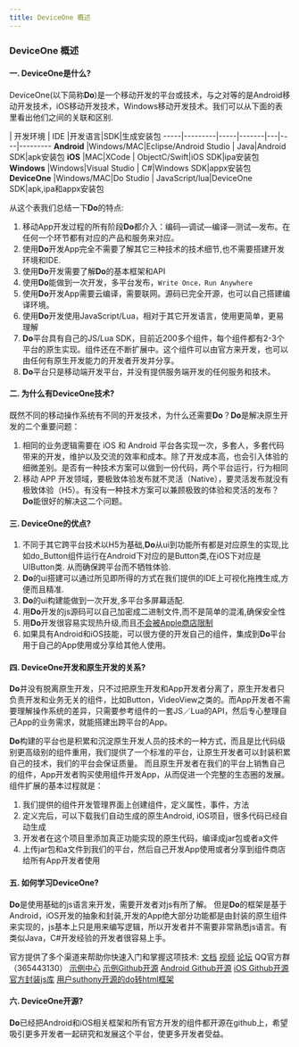 ```yaml
---
title: DeviceOne 概述
---
```

### DeviceOne 概述

#### 一. DeviceOne是什么?

DeviceOne(以下简称**Do**)是一个移动开发的平台或技术，与之对等的是Android移动开发技术，iOS移动开发技术，Windows移动开发技术。我们可以从下面的表里看出他们之间的关联和区别.

  | 开发环境 | IDE |开发语言|SDK|生成安装包
-----|---------|-----|-------|---|----|---------
**Android** |Windows/MAC|Eclipse/Android Studio | Java|Android SDK|apk安装包
**iOS** |MAC|XCode | ObjectC/Swift|iOS SDK|ipa安装包
**Windows** |Windows|Visual Studio | C#|Windows SDK|appx安装包
**DeviceOne** |Windows/MAC|Do Studio | JavaScript/lua|DeviceOne SDK|apk,ipa和appx安装包

从这个表我们总结一下**Do**的特点:

1.  移动App开发过程的所有阶段**Do**都介入：编码—调试—编译—测试—发布。在任何一个环节都有对应的产品和服务来对应。
2.  使用**Do**开发App完全不需要了解其它三种技术的技术细节,也不需要搭建开发环境和IDE.
3.  使用**Do**开发需要了解**Do**的基本框架和API
4.  使用**Do**能做到一次开发，多平台发布，`Write Once，Run Anywhere`
5.  使用**Do**开发App需要云编译，需要联网。源码已完全开源，也可以自己搭建编译环境。
6.  使用**Do**开发使用JavaScript/Lua，相对于其它开发语言，使用更简单，更易理解
7.  **Do**平台具有自己的JS/Lua SDK，目前近200多个组件，每个组件都有2-3个平台的原生实现。组件还在不断扩展中。这个组件可以由官方来开发，也可以由任何有原生开发能力的开发者开发并分享。
8.  **Do**平台只是移动端开发平台，并没有提供服务端开发的任何服务和技术。

#### 二. 为什么有DeviceOne技术?
既然不同的移动操作系统有不同的开发技术，为什么还需要**Do**？**Do**是解决原生开发的二个重要问题：

1.  相同的业务逻辑需要在 iOS 和 Android 平台各实现一次，多套人，多套代码带来的开发，维护以及交流的效率和成本。除了开发成本高，也会引入体验的细微差别。是否有一种技术方案可以做到一份代码，两个平台运行，行为相同
2.  移动 APP 开发领域，要极致体验发布就不灵活（Native），要灵活发布就没有极致体验（H5）。有没有一种技术方案可以兼顾极致的体验和灵活的发布？
**Do**能很好的解决这二个问题。

#### 三. DeviceOne的优点?
1. 不同于其它跨平台技术以H5为基础,**Do**从ui到功能所有都是对应原生的实现,比如do_Button组件运行在Android下对应的是Button类,在iOS下对应是UIButton类. 从而确保跨平台而不牺牲体验.
2. **Do**的ui搭建可以通过所见即所得的方式在我们提供的IDE上可视化拖拽生成,方便而且精准.
3. **Do**的ui构建能做到一次开发,多平台多屏幕适配.
4. 用**Do**开发的js源码可以自己加密成二进制文件,而不是简单的混淆,确保安全性
5. 用**Do**开发很容易实现热升级,而且[不会被Apple商店限制](http://bbs.deviceone.net/forum.php?mod=viewthread&tid=1659) 
6. 如果具有Android和iOS技能，可以很方便的开发自己的组件，集成到**Do**平台用于自己的App使用或分享给其他人使用。

#### 四. DeviceOne开发和原生开发的关系?
**Do**并没有脱离原生开发，只不过把原生开发和App开发者分离了，原生开发者只负责开发和业务无关的组件，比如Button，VideoView之类的。而App开发者不需要理解操作系统的差异，只需要参考组件的一套JS／Lua的API，然后专心整理自己App的业务需求，就能搭建出跨平台的App。

**Do**构建的平台也是积累和沉淀原生开发人员的技术的一种方式，而且是比代码级别更高级别的组件重用，我们提供了一个标准的平台，让原生开发者可以封装积累自己的技术，我们的平台会保证质量。
而且原生开发者在我们的平台上销售自己的组件，App开发者购买使用组件开发App，从而促进一个完整的生态圈的发展。
组件扩展的基本过程就是：

1.   我们提供的组件开发管理界面上创建组件，定义属性，事件，方法
2.   定义完后，可以下载我们自动生成的原生Android, iOS项目，很多代码已经自动生成
3.   开发者在这个项目里添加真正功能实现的原生代码，编译成jar包或者a文件
4.   上传jar包和a文件到我们的平台，然后自己开发App使用或者分享到组件商店给所有App开发者使用

#### 五. 如何学习DeviceOne?
**Do**是使用基础的js语言来开发，需要开发者对js有所了解。
但是**Do**的框架是基于Android，iOS开发的抽象和封装,开发的App绝大部分功能都是由封装的原生组件来实现的，js基本上只是用来编写逻辑，所以开发者并不需要非常熟悉js语言。有类似Java，C#开发经验的开发者很容易上手。

官方提供了多个渠道来帮助你快速入门和掌握这项技术:
[文档](http://document.deviceone.net)
[视频](http://video.deviceone.net)
[论坛](http://bbs.deviceone.net)
QQ官方群（365443130）
[示例中心](http://source.deviceone.net)
[示例Github开源](https://github.com/do-project)
[Android Github开源](https://github.com/do-android)
[iOS Github开源](https://github.com/do-ios) 
[官方封装js库](https://github.com/do-js) 
[用户suthony开源的do转html框架](https://github.com/suthony/frame-js) 

#### 六. DeviceOne开源?
**Do**已经把Android和iOS相关框架和所有官方开发的组件都开源在github上，希望吸引更多开发者一起研究和发展这个平台，使更多开发者受益。


